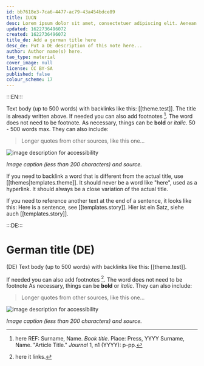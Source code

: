 ```yaml
---
id: bb7618e3-7ca6-4477-ac79-43a454bdce89
title: IUCN
desc: Lorem ipsum dolor sit amet, consectetuer adipiscing elit. Aenean commodo ligula eget dolor. Aenean massa. Cum sociis natoque penatibus et magnis dis parturient montes, nascetur ridiculus mus. Donec quam felis, ultricies nec, pellentesque eu, pretium quis, sem. Nulla consequat massa quis enim.
updated: 1622736496072
created: 1622736496072
title_de: Add a german title here
desc_de: Put a DE description of this note here...
author: Author name(s) here.
tao_type: material
cover_image: null
license: CC BY-SA
published: false
colour_scheme: 17
---
```


:::EN:::

Text body (up to 500 words) with backlinks like this: [[theme.test]]. The title is already written above.
If needed you can also add footnotes [^footnote1]. The word does not need to be footnote.
As necessary, things can be **bold** or _italic_. 50 - 500 words max.
They can also include:
>Longer quotes from other sources, like this one...

![image description for accessibility](/images/example/hippo.jpg)

_Image caption (less than 200 characters) and source._

If you need to backlink a word that is different from the actual title, use [[themes|templates.theme]].  It should never be a word like "here", used as a hyperlink. It should always be a close variation of the actual title.

If you need to reference another text at the end of a sentence, it looks like this: Here is a sentence, see [[templates.story]].
Hier ist ein Satz, siehe auch [[templates.story]].

<!-- And this allows us to leave notes to the others that are not visible in the preview. -->

[^footnote1]: here REF: Surname, Name. _Book title_. Place: Press, YYYY
Surname, Name. "Article Title." _Journal_ 1, n1 (YYYY): p-pp.

:::DE:::

# German title (DE)

(DE) Text body (up to 500 words) with backlinks like this: [[theme.test]].

If needed you can also add footnotes [^footnoteDE1]. The word does not need to be footnote
As necessary, things can be **bold** or _italic_.
They can also include:
>Longer quotes from other sources, like this one...

![image description for accessibility](/images/example/hippo.jpg)

_Image caption (less than 200 characters) and source._

<!-- And this allows us to leave notes to the others that are not visible in the preview. -->

[^footnoteDE1]: here it links.

